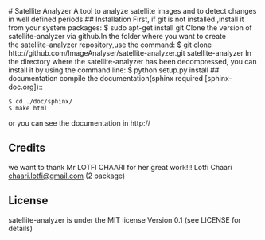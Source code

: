 <snippet>
  <content>
# Satellite Analyzer
A tool to analyze satellite images and to detect changes in well defined periods 
## Installation
First, if git is not installed ,install it from your system packages:
	$ sudo apt-get install git <!--on ubuntu-->
Clone the version of satellite-analyzer via github.In the folder where you want to create<br/>
the satellite-analyzer repository,use the command: 
  	$ git clone  http://github.com/ImageAnalyser/satellite-analyzer.git satellite-analyzer 
In the directory where the satellite-analyzer has been decompressed, you can install it 
by using the command line:
	$ python setup.py install 
## documentation
compile the documentation(sphinx required [sphinx-doc.org])::

	$ cd ./doc/sphinx/
	$ make html
or you can see the documentation in http:// 
## Credits
we want to thank Mr LOTFI CHAARI for her great work!!! 
	Lotfi Chaari chaari.lotfi@gmail.com (2 package)
## License
satellite-analyzer is under the MIT license Version 0.1 (see LICENSE for details)
</content>
  </snippet>
